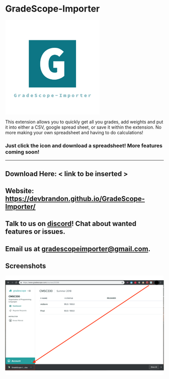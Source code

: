 # GradeScope-Importer
<img align="center" src="https://github.com/DevBrandon/GradeScope-Importer/blob/master/src/icons/logo.png" width="300"/>

This extension allows you to quickly get all you grades, add weights and put it into either a CSV, google spread sheet, or save it within the extension. No more making your own spreadsheet and having to do calculations! 
### Just click the icon and download a spreadsheet! More features coming soon!
****
## Download Here: < link to be inserted >

## Website: https://devbrandon.github.io/GradeScope-Importer/

## Talk to us on [discord](https://discord.gg/r2bcHVG)! Chat about wanted features or issues. 
## Email us at [gradescopeimporter@gmail.com](gradescopeimporter@gmail.com).

## Screenshots
<img align="center" src="https://github.com/DevBrandon/GradeScope-Importer/blob/master/src/icons/screenshot.png"/>
